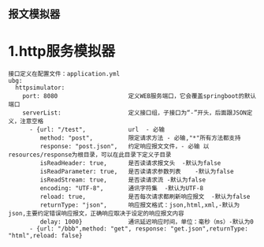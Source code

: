 ## 报文模拟器

# 1.http服务模拟器
    接口定义在配置文件：application.yml
    ubg:
      httpsimulator:
        port: 8080                    定义WEB服务端口，它会覆盖springboot的默认端口
        serverList:                   定义接口组，子接口为“-”开头，后面跟JSON定义，注意空格
          - {url: "/test",            url  - 必输
             method: "post",          限定请求方法 - 必输,"*"所有方法都支持
             response: "post.json",   约定响应报文文件，- 必输 以resources/response为根目录，可以在此目录下定义子目录
             isReadHeader: true,      是否读请求报文头  -默认为false
             isReadParameter: true,   是否读请求参数列表    -默认为false
             isReadStream: true,      是否读请求流 -默认为false
             encoding: "UTF-8",       通讯字符集  -默认为UTF-8
             reload: true,            是否每次请求都刷新响应报文  -默认为false
             returnType: "json",      响应报文格式：json,html,xml,-默认为json,主要约定错误响应报文，正确响应取决于设定的响应报文内容
             delay: 1000}             通讯延迟响应时间，单位：毫秒（ms）-默认为0
          - {url: "/bbb",method: "get", response: "get.json",returnType: "html",reload: false}